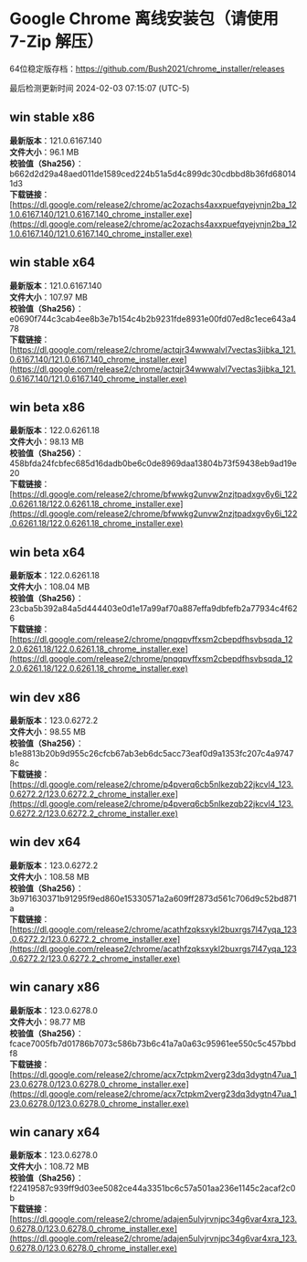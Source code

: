 # Google Chrome 离线安装包（请使用 7-Zip 解压）
64位稳定版存档：<https://github.com/Bush2021/chrome_installer/releases>

最后检测更新时间
2024-02-03 07:15:07 (UTC-5)

## win stable x86
**最新版本**：121.0.6167.140  
**文件大小**：96.1 MB  
**校验值（Sha256）**：b662d2d29a48aed011de1589ced224b51a5d4c899dc30cdbbd8b36fd680141d3  
**下载链接**：[https://dl.google.com/release2/chrome/ac2ozachs4axxpuefqyejvnjn2ba_121.0.6167.140/121.0.6167.140_chrome_installer.exe](https://dl.google.com/release2/chrome/ac2ozachs4axxpuefqyejvnjn2ba_121.0.6167.140/121.0.6167.140_chrome_installer.exe)  

## win stable x64
**最新版本**：121.0.6167.140  
**文件大小**：107.97 MB  
**校验值（Sha256）**：e0690f744c3cab4ee8b3e7b154c4b2b9231fde8931e00fd07ed8c1ece643a478  
**下载链接**：[https://dl.google.com/release2/chrome/actqjr34wwwalvl7vectas3jibka_121.0.6167.140/121.0.6167.140_chrome_installer.exe](https://dl.google.com/release2/chrome/actqjr34wwwalvl7vectas3jibka_121.0.6167.140/121.0.6167.140_chrome_installer.exe)  

## win beta x86
**最新版本**：122.0.6261.18  
**文件大小**：98.13 MB  
**校验值（Sha256）**：458bfda24fcbfec685d16dadb0be6c0de8969daa13804b73f59438eb9ad19e20  
**下载链接**：[https://dl.google.com/release2/chrome/bfwwkg2unvw2nzjtpadxgv6y6i_122.0.6261.18/122.0.6261.18_chrome_installer.exe](https://dl.google.com/release2/chrome/bfwwkg2unvw2nzjtpadxgv6y6i_122.0.6261.18/122.0.6261.18_chrome_installer.exe)  

## win beta x64
**最新版本**：122.0.6261.18  
**文件大小**：108.04 MB  
**校验值（Sha256）**：23cba5b392a84a5d444403e0d1e17a99af70a887effa9dbfefb2a77934c4f626  
**下载链接**：[https://dl.google.com/release2/chrome/pnqqpvffxsm2cbepdfhsvbsqda_122.0.6261.18/122.0.6261.18_chrome_installer.exe](https://dl.google.com/release2/chrome/pnqqpvffxsm2cbepdfhsvbsqda_122.0.6261.18/122.0.6261.18_chrome_installer.exe)  

## win dev x86
**最新版本**：123.0.6272.2  
**文件大小**：98.55 MB  
**校验值（Sha256）**：b1e8813b20b9d955c26cfcb67ab3eb6dc5acc73eaf0d9a1353fc207c4a97478c  
**下载链接**：[https://dl.google.com/release2/chrome/p4pverq6cb5nlkezqb22jkcvl4_123.0.6272.2/123.0.6272.2_chrome_installer.exe](https://dl.google.com/release2/chrome/p4pverq6cb5nlkezqb22jkcvl4_123.0.6272.2/123.0.6272.2_chrome_installer.exe)  

## win dev x64
**最新版本**：123.0.6272.2  
**文件大小**：108.58 MB  
**校验值（Sha256）**：3b971630371b91295f9ed860e15330571a2a609ff2873d561c706d9c52bd871a  
**下载链接**：[https://dl.google.com/release2/chrome/acathfzqksxykl2buxrgs7l47yqa_123.0.6272.2/123.0.6272.2_chrome_installer.exe](https://dl.google.com/release2/chrome/acathfzqksxykl2buxrgs7l47yqa_123.0.6272.2/123.0.6272.2_chrome_installer.exe)  

## win canary x86
**最新版本**：123.0.6278.0  
**文件大小**：98.77 MB  
**校验值（Sha256）**：fcace7005fb7d01786b7073c586b73b6c41a7a0a63c95961ee550c5c457bbdf8  
**下载链接**：[https://dl.google.com/release2/chrome/acx7ctpkm2verg23dq3dygtn47ua_123.0.6278.0/123.0.6278.0_chrome_installer.exe](https://dl.google.com/release2/chrome/acx7ctpkm2verg23dq3dygtn47ua_123.0.6278.0/123.0.6278.0_chrome_installer.exe)  

## win canary x64
**最新版本**：123.0.6278.0  
**文件大小**：108.72 MB  
**校验值（Sha256）**：f22419587c939ff9d03ee5082ce44a3351bc6c57a501aa236e1145c2acaf2c0b  
**下载链接**：[https://dl.google.com/release2/chrome/adajen5ulvjrvnjpc34g6var4xra_123.0.6278.0/123.0.6278.0_chrome_installer.exe](https://dl.google.com/release2/chrome/adajen5ulvjrvnjpc34g6var4xra_123.0.6278.0/123.0.6278.0_chrome_installer.exe)  

